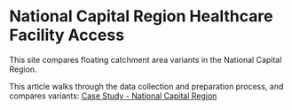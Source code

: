 # National Capital Region Healthcare Facility Access
This site compares floating catchment area variants in the National Capital Region.

This article walks through the data collection and preparation process, and compares variants:
[Case Study - National Capital Region](https://uva-bi-sdad.github.io/catchment/articles/casestudy-dmv.html)